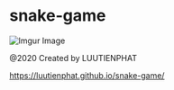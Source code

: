 # snake-game
![Imgur Image](https://imgur.com/vVNKhh3.png)

@2020 Created by LUUTIENPHAT


https://luutienphat.github.io/snake-game/
